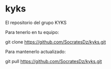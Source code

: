 kyks
====

El repositorio del grupo KYKS

Para tenerlo en tu equipo:

git clone https://github.com/SocratesDz/kyks.git

Para mantenerlo actualizado:

git pull https://github.com/SocratesDz/kyks.git